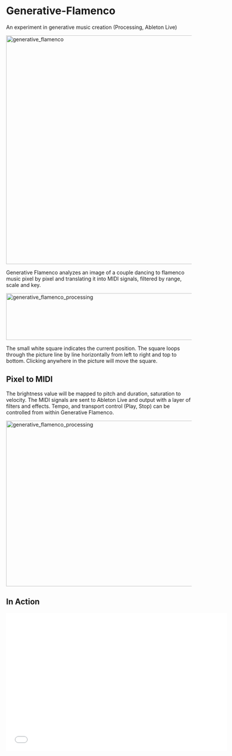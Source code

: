 Generative-Flamenco
===================

An experiment in generative music creation (Processing, Ableton Live)

<p><img title="generative_flamenco.png" src="marsedit://pending/D1D9C5D2-B9AF-4217-8FF2-FD075338B26F/" alt="generative_flamenco" width="600" height="621" border="0" /></p>
<p>Generative Flamenco analyzes an image of a couple dancing to flamenco music pixel by pixel and translating it into MIDI signals, filtered by range, scale and key.</p>
<p><img title="generative_flamenco_processing2.png" src="marsedit://pending/CE37D71A-3DFF-44F0-BF4F-941EAB0500F1/" alt="generative_flamenco_processing" width="600" height="127" border="0" /></p>
<p>The small white square indicates the current position. The square loops through the picture line by line horizontally from left to right and top to bottom. Clicking anywhere in the picture will move the square.</p>
<h2>Pixel to MIDI</h2>
<p>The brightness value will be mapped to pitch and duration, saturation to velocity. The MIDI signals are sent to Ableton Live and output with a layer of filters and effects. Tempo, and transport control (Play, Stop) can be controlled from within Generative Flamenco.</p>
<p><img title="generative_flamenco_processing.png" src="marsedit://pending/18E8A8E5-1E59-4CE1-87EC-B6E9551E1A63/" alt="generative_flamenco_processing" width="600" height="450" border="0" /></p>
<h2>In Action</h2>
<p><iframe src="//player.vimeo.com/video/73639326" width="600" height="375" frameborder="0"></iframe></p>
